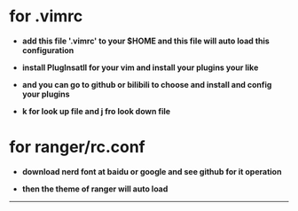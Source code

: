 # for .vimrc
- **add this file '.vimrc' to your $HOME and this file will auto load this configuration** 

- **install PlugInsatll for your vim and install your plugins your like** 

- **and you can go to github or bilibili to choose and install and config your plugins** 

- **k for look up file and j fro look down file** 

# for ranger/rc.conf
- **download nerd font at baidu or google and see github for it operation** 

- **then the theme of ranger will auto load** 
---
